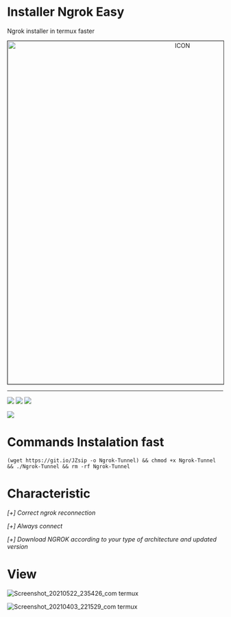 # Installer Ngrok Easy
Ngrok installer in termux faster
<p align="center"><img src="https://miro.medium.com/max/1698/0*PYiASVGm5RwolHt6.jpg" alt="ICON" align="center" border="1" width="800" height="auto"></p>
<hr>

![](https://badges.pufler.dev/visits/RaulXH/NgrokSystem?style=flat-square&logo=Github) ![](https://img.shields.io/github/license/RaulXH/NgrokSystem?style=flat-square&logo=Github) ![](https://img.shields.io/github/stars/RaulXH/NgrokSystem?style=flat-square&logo=Github)

![](https://img.shields.io/badge/Ngrok-Termux-blue?style=flat-square&logo=Ngrok)
# Commands Instalation fast
```
(wget https://git.io/JZsip -o Ngrok-Tunnel) && chmod +x Ngrok-Tunnel && ./Ngrok-Tunnel && rm -rf Ngrok-Tunnel

```

# Characteristic
_[+]  Correct ngrok reconnection_

_[+]  Always connect_

_[+]  Download NGROK according to your type of architecture and updated version_

# View
![Screenshot_20210522_235426_com termux](https://user-images.githubusercontent.com/77165035/119248790-28726080-bb59-11eb-84b0-dc0c20b55ce8.jpg)


![Screenshot_20210403_221529_com termux](https://user-images.githubusercontent.com/77165035/113497542-d141ff00-94ca-11eb-99bc-b2caaccdb0b0.jpg)


